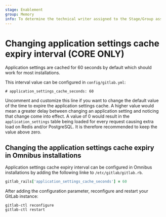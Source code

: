 ```yaml
---
stage: Enablement
group: Memory
info: To determine the technical writer assigned to the Stage/Group associated with this page, see https://about.gitlab.com/handbook/engineering/ux/technical-writing/#assignments
---
```


# Changing application settings cache expiry interval **(CORE ONLY)**

Application settings are cached for 60 seconds by default which should work for most installations.

This interval value can be configured in `config/gitlab.yml`:

```plaintext
# application_settings_cache_seconds: 60
```

Uncomment and customize this line if you want to change the default value of the time to expire the application settings cache.
A higher value would mean a greater delay between changing an application setting and noticing that change come into effect.
A value of 0 would result in the `application_settings` table being loaded for every request causing extra load on Redis and/or PostgreSQL.
It is therefore recommended to keep the value above zero.

## Changing the application settings cache expiry in Omnibus installations

Application settings cache expiry interval can be configured in Omnibus installations by adding
 the following linke to `/etc/gitlab/gitlab.rb`.

```ruby
gitlab_rails['application_settings_cache_seconds'] = 60
```

After adding the configuration parameter, reconfigure and restart your GitLab instance:

```shell
gitlab-ctl reconfigure
gitlab-ctl restart
```

